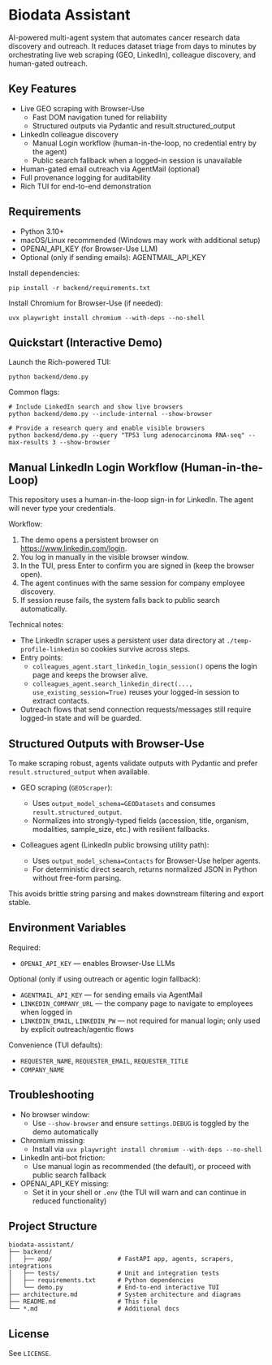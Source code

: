 # Biodata Assistant

AI-powered multi-agent system that automates cancer research data discovery and outreach. It reduces dataset triage from days to minutes by orchestrating live web scraping (GEO, LinkedIn), colleague discovery, and human-gated outreach.

## Key Features

- Live GEO scraping with Browser-Use
  - Fast DOM navigation tuned for reliability
  - Structured outputs via Pydantic and result.structured_output
- LinkedIn colleague discovery
  - Manual Login workflow (human-in-the-loop, no credential entry by the agent)
  - Public search fallback when a logged-in session is unavailable
- Human-gated email outreach via AgentMail (optional)
- Full provenance logging for auditability
- Rich TUI for end-to-end demonstration

## Requirements

- Python 3.10+
- macOS/Linux recommended (Windows may work with additional setup)
- OPENAI_API_KEY (for Browser-Use LLM)
- Optional (only if sending emails): AGENTMAIL_API_KEY

Install dependencies:
```
pip install -r backend/requirements.txt
```

Install Chromium for Browser-Use (if needed):
```
uvx playwright install chromium --with-deps --no-shell
```

## Quickstart (Interactive Demo)

Launch the Rich-powered TUI:
```
python backend/demo.py
```

Common flags:
```
# Include LinkedIn search and show live browsers
python backend/demo.py --include-internal --show-browser

# Provide a research query and enable visible browsers
python backend/demo.py --query "TP53 lung adenocarcinoma RNA-seq" --max-results 3 --show-browser
```

## Manual LinkedIn Login Workflow (Human-in-the-Loop)

This repository uses a human-in-the-loop sign-in for LinkedIn. The agent will never type your credentials.

Workflow:
1. The demo opens a persistent browser on https://www.linkedin.com/login.
2. You log in manually in the visible browser window.
3. In the TUI, press Enter to confirm you are signed in (keep the browser open).
4. The agent continues with the same session for company employee discovery.
5. If session reuse fails, the system falls back to public search automatically.

Technical notes:
- The LinkedIn scraper uses a persistent user data directory at `./temp-profile-linkedin` so cookies survive across steps.
- Entry points:
  - `colleagues_agent.start_linkedin_login_session()` opens the login page and keeps the browser alive.
  - `colleagues_agent.search_linkedin_direct(..., use_existing_session=True)` reuses your logged-in session to extract contacts.
- Outreach flows that send connection requests/messages still require logged-in state and will be guarded.

## Structured Outputs with Browser-Use

To make scraping robust, agents validate outputs with Pydantic and prefer `result.structured_output` when available.

- GEO scraping (`GEOScraper`):
  - Uses `output_model_schema=GEODatasets` and consumes `result.structured_output`.
  - Normalizes into strongly-typed fields (accession, title, organism, modalities, sample_size, etc.) with resilient fallbacks.

- Colleagues agent (LinkedIn public browsing utility path):
  - Uses `output_model_schema=Contacts` for Browser-Use helper agents.
  - For deterministic direct search, returns normalized JSON in Python without free-form parsing.

This avoids brittle string parsing and makes downstream filtering and export stable.

## Environment Variables

Required:
- `OPENAI_API_KEY` — enables Browser-Use LLMs

Optional (only if using outreach or agentic login fallback):
- `AGENTMAIL_API_KEY` — for sending emails via AgentMail
- `LINKEDIN_COMPANY_URL` — the company page to navigate to employees when logged in
- `LINKEDIN_EMAIL`, `LINKEDIN_PW` — not required for manual login; only used by explicit outreach/agentic flows

Convenience (TUI defaults):
- `REQUESTER_NAME`, `REQUESTER_EMAIL`, `REQUESTER_TITLE`
- `COMPANY_NAME`

## Troubleshooting

- No browser window:
  - Use `--show-browser` and ensure `settings.DEBUG` is toggled by the demo automatically
- Chromium missing:
  - Install via `uvx playwright install chromium --with-deps --no-shell`
- LinkedIn anti-bot friction:
  - Use manual login as recommended (the default), or proceed with public search fallback
- OPENAI_API_KEY missing:
  - Set it in your shell or `.env` (the TUI will warn and can continue in reduced functionality)

## Project Structure

```
biodata-assistant/
├── backend/
│   ├── app/                  # FastAPI app, agents, scrapers, integrations
│   ├── tests/                # Unit and integration tests
│   ├── requirements.txt      # Python dependencies
│   └── demo.py               # End-to-end interactive TUI
├── architecture.md           # System architecture and diagrams
├── README.md                 # This file
└── *.md                      # Additional docs
```

## License

See `LICENSE`.

